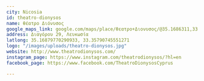```yaml
---
city: Nicosia
id: theatro-dionysos
name: θέατρο Διόνυσος
google_maps_link: google.com/maps/place/θεατρο+Διονυσος/@35.1686311,33.3556973,17z/data=!3m1!4b1!4m5!3m4!1s0x14de175732dbde29:0x4af3518ddb9b13c2!8m2!3d35.1686267!4d33.357886
address: Διαγόρου 29, Λευκωσία
latlong: 35.16879770290933, 33.35790745551271
logo: "/images/uploads/theatro-dionysos.jpg"
website: http://www.theatrodionysos.com/
instagram_page: https://www.instagram.com/theatrodionysos/?hl=en
facebook_page: https://www.facebook.com/TheatroDionysosCyprus

---
```

